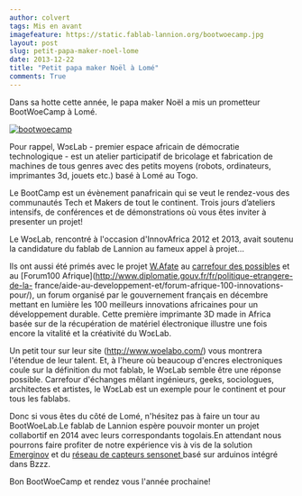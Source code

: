 ```yaml
---
author: colvert
tags: Mis en avant
imagefeature: https://static.fablab-lannion.org/bootwoecamp.jpg
layout: post
slug: petit-papa-maker-noel-lome
date: 2013-12-22
title: "Petit papa maker Noël à Lomé"
comments: True
---
```

Dans sa hotte cette année, le papa maker Noël a mis un prometteur BootWoeCamp
à Lomé.

[![bootwoecamp](https://static.fablab-lannion.org/bootwoecamp.jpg)](https://static.fablab-lannion.org/bootwoecamp.jpg)













Pour rappel, WɔɛLab - premier espace africain de démocratie technologique -
est un atelier participatif de bricolage et fabrication de machines de tous
genres avec des petits moyens (robots, ordinateurs, imprimantes 3d, jouets
etc.) basé à Lomé au Togo.

Le BootCamp est un évènement panafricain qui se veut le rendez-vous des
communautés Tech et Makers de tout le continent. Trois jours d’ateliers
intensifs, de conférences et de démonstrations où vous êtes inviter à
presenter un projet!

Le WɔɛLab, rencontré à l'occasion d'InnovAfrica 2012 et 2013, avait soutenu la
candidature du fablab de Lannion au fameux appel à projet…

Ils ont aussi été primés avec le projet
[W.Afate](http://www.woelabo.com/wafate.html) au [carrefour des
possibles](http://cdpafrique.org/) et au [Forum100
Afrique](http://www.diplomatie.gouv.fr/fr/politique-etrangere-de-la-
france/aide-au-developpement-et/forum-afrique-100-innovations-pour/), un forum
organisé par le gouvernement français en décembre mettant en lumière les 100
meilleurs innovations africaines pour un développement durable. Cette première
imprimante 3D made in Africa basée sur de la récupération de matériel
électronique illustre une fois encore la vitalité et la créativité du WɔɛLab.

Un petit tour sur leur site (<http://www.woelabo.com/>) vous montrera
l'étendue de leur talent. Et, à l'heure où beaucoup d'encres electroniques
coule sur la définition du mot fablab, le WɔɛLab semble être une réponse
possible. Carrefour d'échanges mêlant ingénieurs, geeks, sociologues,
architectes et artistes, le WɔɛLab est un exemple pour le continent et pour
tous les fablabs.

Donc si vous êtes du côté de Lomé, n'hésitez pas à faire un tour au
BootWoeLab.Le fablab de Lannion espère pouvoir monter un projet collabortif en
2014 avec leurs correspondants togolais.En attendant nous pourrons faire
profiter de notre expérience vis à vis de la solution
[Emerginov](http://emerginov.ow2.org) et du [réseau de capteurs sensonet
](http://imaginationforpeople.org/fr/project/sensonet/)basé sur arduinos
intégré dans Bzzz.

Bon BootWoeCamp et rendez vous l'année prochaine!


